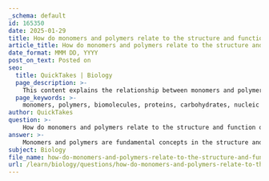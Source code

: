 ```yaml
---
_schema: default
id: 165350
date: 2025-01-29
title: How do monomers and polymers relate to the structure and function of biomolecules?
article_title: How do monomers and polymers relate to the structure and function of biomolecules?
date_format: MMM DD, YYYY
post_on_text: Posted on
seo:
  title: QuickTakes | Biology
  page_description: >-
    This content explains the relationship between monomers and polymers in the context of biomolecules, including their structure, function, and the biochemical reactions involved.
  page_keywords: >-
    monomers, polymers, biomolecules, proteins, carbohydrates, nucleic acids, lipids, amino acids, monosaccharides, nucleotides, dehydration synthesis, hydrolysis, protein structure, carbohydrate function, genetic information, biochemistry, molecular biology
author: QuickTakes
question: >-
    How do monomers and polymers relate to the structure and function of biomolecules?
answer: >-
    Monomers and polymers are fundamental concepts in the structure and function of biomolecules, which include proteins, carbohydrates, nucleic acids, and lipids. Understanding how these units relate to each other is crucial for grasping the complexity of biological systems.\n\n### Monomers and Polymers\n\n1. **Monomers**: These are the basic building blocks of biomolecules. For example:\n   - **Amino Acids** are the monomers that make up proteins.\n   - **Monosaccharides** (like glucose) are the monomers for carbohydrates.\n   - **Nucleotides** are the monomers for nucleic acids (DNA and RNA).\n\n2. **Polymers**: These are larger molecules formed by the covalent bonding of multiple monomers. The process of forming polymers from monomers is known as **dehydration synthesis** (or condensation reaction), where a water molecule is released as the monomers are joined together. For instance:\n   - Proteins are polymers of amino acids linked by peptide bonds.\n   - Carbohydrates can form disaccharides (like sucrose) and polysaccharides (like starch) through glycosidic bonds.\n   - Nucleic acids are formed from nucleotides linked by phosphodiester bonds.\n\n### Structure and Function\n\nThe relationship between monomers and polymers is critical for the structure and function of biomolecules:\n\n- **Proteins**: The sequence and composition of amino acids (the monomers) determine the protein's structure and function. Proteins can have four levels of structure:\n  - **Primary Structure**: The linear sequence of amino acids.\n  - **Secondary Structure**: Local folding into structures like alpha-helices and beta-sheets, stabilized by hydrogen bonds.\n  - **Tertiary Structure**: The overall three-dimensional shape of a protein, influenced by interactions among side chains (R groups), including hydrophobic interactions, ionic bonds, and disulfide bonds.\n  - **Quaternary Structure**: The assembly of multiple polypeptide chains into a functional protein complex.\n\n- **Carbohydrates**: The type of monosaccharides and the way they are linked (e.g., alpha or beta glycosidic bonds) affect the properties and functions of carbohydrates. For example, starch (a storage polysaccharide) and cellulose (a structural polysaccharide) are both polymers of glucose but have different linkages and, consequently, different functions.\n\n- **Nucleic Acids**: The sequence of nucleotides (the monomers) in DNA and RNA determines the genetic information and the synthesis of proteins. The structure of nucleic acids is also hierarchical, with primary (sequence of nucleotides), secondary (double helix in DNA), and tertiary structures influencing their function in genetic coding and expression.\n\n### Reactions Involved\n\n- **Dehydration Synthesis**: This reaction is essential for forming polymers. For example, when two amino acids are joined, a water molecule is released, and a peptide bond is formed:\n  $$ \n  \text{Amino Acid}_1 + \text{Amino Acid}_2 \rightarrow \text{Dipeptide} + H_2O \n  $$\n\n- **Hydrolysis**: This reaction breaks down polymers into monomers by adding water, which is crucial for digestion and metabolism:\n  $$ \n  \text{Dipeptide} + H_2O \rightarrow \text{Amino Acid}_1 + \text{Amino Acid}_2 \n  $$\n\nIn summary, the relationship between monomers and polymers is foundational to the structure and function of biomolecules. The specific arrangement and types of monomers determine the properties and roles of the resulting polymers in biological systems. Understanding these concepts is essential for studying biochemistry and molecular biology.
subject: Biology
file_name: how-do-monomers-and-polymers-relate-to-the-structure-and-function-of-biomolecules.md
url: /learn/biology/questions/how-do-monomers-and-polymers-relate-to-the-structure-and-function-of-biomolecules
---
```


&nbsp;